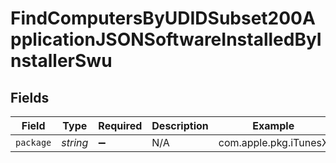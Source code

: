 # FindComputersByUDIDSubset200ApplicationJSONSoftwareInstalledByInstallerSwu


## Fields

| Field                 | Type                  | Required              | Description           | Example               |
| --------------------- | --------------------- | --------------------- | --------------------- | --------------------- |
| `package`             | *string*              | :heavy_minus_sign:    | N/A                   | com.apple.pkg.iTunesX |